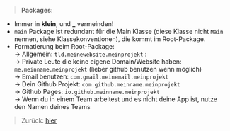 > __Packages__: 
- Immer in **klein**, und **_** vermeinden!
- `main` Package ist redundant für die Main Klasse (diese Klasse nicht `Main` nennen, siehe Klassekonventionen), die kommt im Root-Package.
- Formatierung beim Root-Package:
<br>  -> Allgemein: `tld.meinewebsite.meinprojekt`  : 
<br>  -> Private Leute die keine eigene Domain/Website haben: `me.meinname.meinprojekt` (lieber github benutzen wenn möglich)
<br>  -> Email benutzen: `com.gmail.meinemail.meinprojekt`
<br>  -> Dein Github Projekt: `com.github.meinname.meinprojekt`
<br>  -> Github Pages: `io.github.meinname.meinprojekt`
<br>  -> Wenn du in einem Team arbeitest und es nicht deine App ist, nutze den Namen deines Teams
> Zurück: [hier](../README.md)
